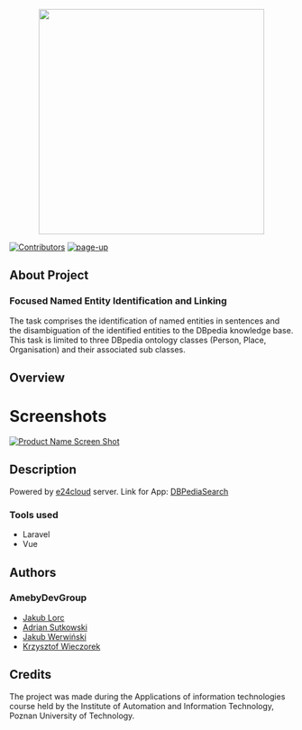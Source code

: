 <p align="center"><img src="https://github.com/KrzychuW/DBPediaSearch/blob/master/logo.svg" width="400"></p>

[![Contributors][contributors-shield]][contributors-url]
[![page-up][page-up-shields]][page-up-url]
## About Project 

### Focused Named Entity Identification and Linking

The task comprises the identification of named entities in sentences and the disambiguation of the identified entities to the DBpedia knowledge base. This task is limited to three DBpedia ontology classes (Person, Place, Organisation) and their associated sub classes.


## Overview 
# Screenshots
[![Product Name Screen Shot][product-screenshot]](https://gamefly.pl/)

## Description
Powered by <a href="https://www.e24cloud.com/">e24cloud</a> server. 
Link for App: <a href="https://gamefly.pl/">DBPediaSearch</a> 
### Tools used
- Laravel 
- Vue

## Authors 

### AmebyDevGroup 
- <a href="https://github.com/jlorc">Jakub Lorc</a>
- <a href="https://github.com/Dens0">Adrian Sutkowski</a>
- <a href="https://github.com/WerVa">Jakub Werwiński</a>
- <a href="https://github.com/KrzychuW">Krzysztof Wieczorek</a>



## Credits

The project was made during the Applications of information technologies course held by the Institute of Automation and Information Technology, Poznan University of Technology.



<!-- MARKDOWN LINKS & IMAGES -->
[product-screenshot]: images/screenshot.png
[contributors-shield]: https://img.shields.io/github/contributors/KrzychuW/DBPediaSearch
[contributors-url]: https://github.com/KrzychuW/DBPediaSearch/graphs/contributors
[page-up-shields]: https://img.shields.io/website?url=https%3A%2F%2Fwww.gamefly.pl%2F
[page-up-url]: https://www.gamefly.pl/
